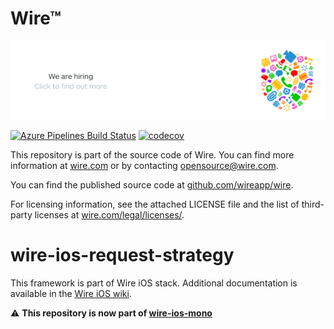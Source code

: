 # Wire™

[![Wire logo](https://github.com/wireapp/wire/blob/master/assets/header-small.png?raw=true)](https://wire.com/jobs/)

[![Azure Pipelines Build Status](https://dev.azure.com/wireswiss/Wire%20iOS/_apis/build/status/Frameworks/wire-ios-request-strategy?branchName=develop)](https://dev.azure.com/wireswiss/Wire%20iOS/_build/latest?definitionId=30&branchName=develop) [![codecov](https://codecov.io/gh/wireapp/wire-ios-request-strategy/branch/develop/graph/badge.svg)](https://codecov.io/gh/wireapp/wire-ios-request-strategy)

This repository is part of the source code of Wire. You can find more information at [wire.com](https://wire.com) or by contacting opensource@wire.com.

You can find the published source code at [github.com/wireapp/wire](https://github.com/wireapp/wire).

For licensing information, see the attached LICENSE file and the list of third-party licenses at [wire.com/legal/licenses/](https://wire.com/legal/licenses/).

# wire-ios-request-strategy

This framework is part of Wire iOS stack. Additional documentation is available in the [Wire iOS wiki](https://github.com/wireapp/wire-ios/wiki).

⚠️ **This repository is now part of [wire-ios-mono](https://github.com/wireapp/wire-ios-mono)**
